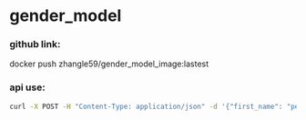 # gender_model

### github link:
docker push zhangle59/gender_model_image:lastest

### api use:   
```bash
curl -X POST -H "Content-Type: application/json" -d '{"first_name": "peter"}' http://localhost:5002/api/predict_gender_v1
```